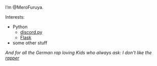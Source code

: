 I’m @MeroFuruya. 

Interests:
- Python
  - [discord.py](https://github.com/Rapptz/discord.py)
  - [Flask](https://github.com/pallets/flask)
- some other stuff



_And for all the German rap loving Kids who always ask: 
I don't like the [rapper](https://www.youtube.com/channel/UCeKMrU5GECquXiJl6tnTgPA)_

<!---
MeroFuruya/MeroFuruya is a ✨ special ✨ repository because its `README.md` (this file) appears on your GitHub profile.
You can click the Preview link to take a look at your changes.
--->
